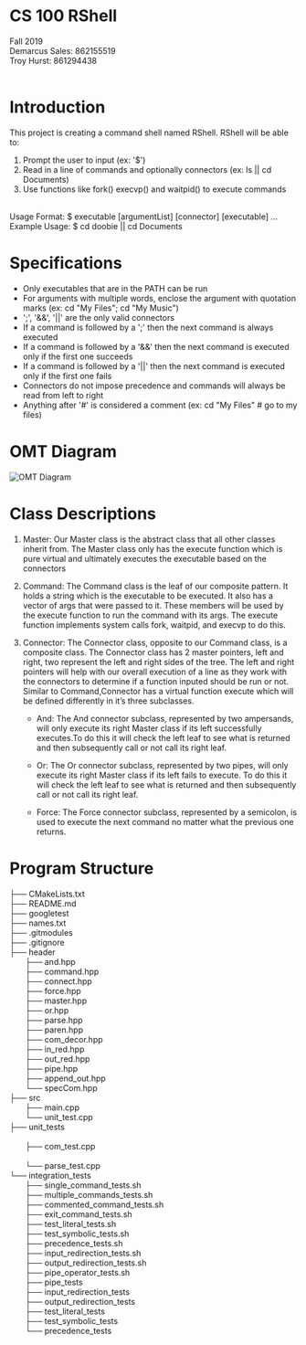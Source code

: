 # CS 100 RShell
 Fall 2019 <br>
 Demarcus Sales: 862155519 <br>
 Troy Hurst: 861294438 <br>
<br>

# Introduction
This project is creating a command shell named RShell. RShell will be able to: 
<br>
1. Prompt the user to input (ex: '$')
2. Read in a line of commands and optionally connectors (ex: ls || cd Documents)
3. Use functions like fork() execvp() and waitpid() to execute commands
<br> 
Usage Format: $ executable [argumentList] [connector] [executable] ... <br>
Example Usage: $ cd doobie || cd Documents <br>

# Specifications
- Only executables that are in the PATH can be run
- For arguments with multiple words, enclose the argument with quotation marks (ex: cd "My Files"; cd "My Music")
- ';', '&&', '||' are the only valid connectors
- If a command is followed by a ';' then the next command is always executed
- If a command is followed by a '&&' then the next command is executed only if the first one succeeds
- If a command is followed by a '||' then the next command is executed only if the first one fails
- Connectors do not impose precedence and commands will always be read from left to right
- Anything after '#' is considered a comment (ex: cd "My Files" # go to my files)

# OMT Diagram
![OMT Diagram](images/OMT.jpg)
<br>
# Class Descriptions
1. Master:
	Our Master class is the abstract class that all other classes inherit from. The Master class only has the execute
	function which is pure virtual and ultimately executes the executable based on the connectors

2. Command:
	The Command class is the leaf of our composite pattern. It holds a string which is the executable to be executed. It
	also has a vector of args that were passed to it. These members will be used by the execute function to run the
	command with its args. The execute function implements system calls fork, waitpid, and execvp to do this.

3. Connector:
	The Connector class, opposite to our Command class, is a composite class. The Connector class has 2 master pointers,
	left and right, two represent the left and right sides of the tree. The left and right pointers will help with our 
	overall execution of a line as they work with the connectors to determine if a function inputed should be run or not.
	Similar to Command,Connector has a virtual function execute which will be defined differently in it’s three
	subclasses.

   - And: The And connector subclass, represented by two ampersands, will only execute its right Master class if its left
   successfully executes.To do this it will check the left leaf to see what is returned and then subsequently call or not call
   its right leaf.

   - Or: The Or connector subclass, represented by two pipes, will only execute its right Master class if its left fails to
   execute. To do this it will check the left leaf to see what is returned and then subsequently call or not call its right
   leaf.

   - Force: The Force connector subclass, represented by a semicolon, is used to execute the next command no matter what the
   previous one returns.

# Program Structure
├── CMakeLists.txt<br>
├── README.md<br>
├── googletest<br>
├── names.txt<br>
├── .gitmodules<br>
├── .gitignore<br>
├── header<br>
&nbsp; &nbsp; &nbsp; &nbsp;├── and.hpp<br>
&nbsp; &nbsp; &nbsp; &nbsp;├── command.hpp<br>
&nbsp; &nbsp; &nbsp; &nbsp;├── connect.hpp<br>
&nbsp; &nbsp; &nbsp; &nbsp;├── force.hpp<br>
&nbsp; &nbsp; &nbsp; &nbsp;├── master.hpp<br>
&nbsp; &nbsp; &nbsp; &nbsp;├── or.hpp<br>
&nbsp; &nbsp; &nbsp; &nbsp;├── parse.hpp<br>
&nbsp; &nbsp; &nbsp; &nbsp;├── paren.hpp<br>
&nbsp; &nbsp; &nbsp; &nbsp;├── com_decor.hpp<br>
&nbsp; &nbsp; &nbsp; &nbsp;├── in_red.hpp<br>
&nbsp; &nbsp; &nbsp; &nbsp;├── out_red.hpp<br>
&nbsp; &nbsp; &nbsp; &nbsp;├── pipe.hpp<br>
&nbsp; &nbsp; &nbsp; &nbsp;├── append_out.hpp<br>
&nbsp; &nbsp; &nbsp; &nbsp;└── specCom.hpp<br>
├── src<br>
&nbsp; &nbsp; &nbsp; &nbsp;├── main.cpp<br>
&nbsp; &nbsp; &nbsp; &nbsp;└── unit_test.cpp<br>
├── unit_tests<br>   
&nbsp; &nbsp; &nbsp; &nbsp;├── com_test.cpp<br>   
&nbsp; &nbsp; &nbsp; &nbsp;└── parse_test.cpp<br>
└── integration_tests<br>
&nbsp; &nbsp; &nbsp; &nbsp;├── single_command_tests.sh<br> 
&nbsp; &nbsp; &nbsp; &nbsp;├── multiple_commands_tests.sh<br>
&nbsp; &nbsp; &nbsp; &nbsp;├── commented_command_tests.sh<br>
&nbsp; &nbsp; &nbsp; &nbsp;├── exit_command_tests.sh<br>
&nbsp; &nbsp; &nbsp; &nbsp;├── test_literal_tests.sh<br>
&nbsp; &nbsp; &nbsp; &nbsp;├── test_symbolic_tests.sh<br>
&nbsp; &nbsp; &nbsp; &nbsp;├── precedence_tests.sh<br>
&nbsp; &nbsp; &nbsp; &nbsp;├── input_redirection_tests.sh<br>
&nbsp; &nbsp; &nbsp; &nbsp;├── output_redirection_tests.sh<br>
&nbsp; &nbsp; &nbsp; &nbsp;├── pipe_operator_tests.sh<br>
&nbsp; &nbsp; &nbsp; &nbsp;├── pipe_tests<br>
&nbsp; &nbsp; &nbsp; &nbsp;├── input_redirection_tests<br>
&nbsp; &nbsp; &nbsp; &nbsp;├── output_redirection_tests<br>
&nbsp; &nbsp; &nbsp; &nbsp;├── test_literal_tests<br>
&nbsp; &nbsp; &nbsp; &nbsp;├── test_symbolic_tests<br>
&nbsp; &nbsp; &nbsp; &nbsp;└── precedence_tests<br>

